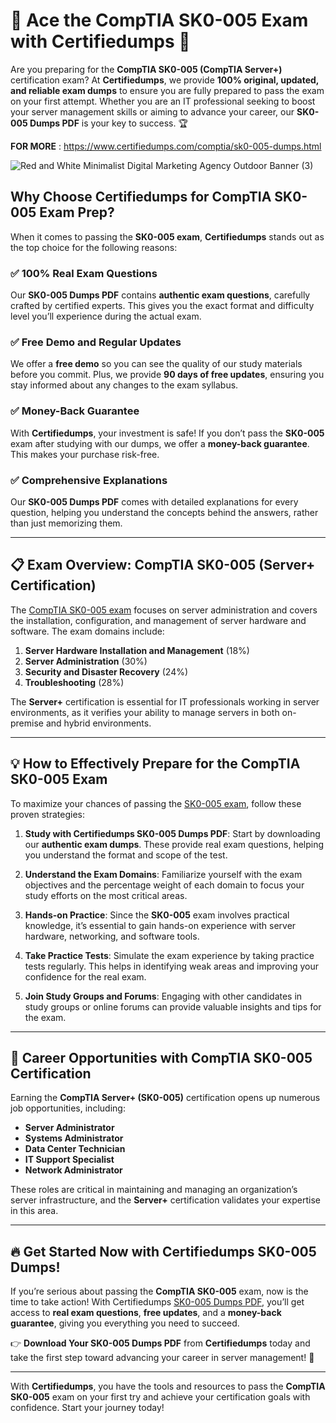 # 🚀 Ace the CompTIA SK0-005 Exam with Certifiedumps 🚀

Are you preparing for the **CompTIA SK0-005 (CompTIA Server+)** certification exam? At **Certifiedumps**, we provide **100% original, updated, and reliable exam dumps** to ensure you are fully prepared to pass the exam on your first attempt. Whether you are an IT professional seeking to boost your server management skills or aiming to advance your career, our **SK0-005 Dumps PDF** is your key to success. 🏆

**FOR MORE** : https://www.certifiedumps.com/comptia/sk0-005-dumps.html

![Red and White Minimalist Digital Marketing Agency Outdoor Banner (3)](https://github.com/user-attachments/assets/1cdc7343-c359-4050-a8ea-018e8def4345)

## Why Choose Certifiedumps for CompTIA SK0-005 Exam Prep?

When it comes to passing the **SK0-005 exam**, **Certifiedumps** stands out as the top choice for the following reasons:

### ✅ **100% Real Exam Questions**
Our **SK0-005 Dumps PDF** contains **authentic exam questions**, carefully crafted by certified experts. This gives you the exact format and difficulty level you’ll experience during the actual exam.

### ✅ **Free Demo and Regular Updates**
We offer a **free demo** so you can see the quality of our study materials before you commit. Plus, we provide **90 days of free updates**, ensuring you stay informed about any changes to the exam syllabus.

### ✅ **Money-Back Guarantee**
With **Certifiedumps**, your investment is safe! If you don’t pass the **SK0-005** exam after studying with our dumps, we offer a **money-back guarantee**. This makes your purchase risk-free.

### ✅ **Comprehensive Explanations**
Our **SK0-005 Dumps PDF** comes with detailed explanations for every question, helping you understand the concepts behind the answers, rather than just memorizing them.


---

## 📋 Exam Overview: CompTIA SK0-005 (Server+ Certification)

The [CompTIA SK0-005 exam](https://www.certifiedumps.com/comptia/sk0-005-dumps.html) focuses on server administration and covers the installation, configuration, and management of server hardware and software. The exam domains include:

1. **Server Hardware Installation and Management** (18%)
2. **Server Administration** (30%)
3. **Security and Disaster Recovery** (24%)
4. **Troubleshooting** (28%)

The **Server+** certification is essential for IT professionals working in server environments, as it verifies your ability to manage servers in both on-premise and hybrid environments. 

---

## 💡 How to Effectively Prepare for the CompTIA SK0-005 Exam

To maximize your chances of passing the [SK0-005 exam](https://www.certifiedumps.com/comptia/sk0-005-dumps.html), follow these proven strategies:

1. **Study with Certifiedumps SK0-005 Dumps PDF**: Start by downloading our **authentic exam dumps**. These provide real exam questions, helping you understand the format and scope of the test.
   
2. **Understand the Exam Domains**: Familiarize yourself with the exam objectives and the percentage weight of each domain to focus your study efforts on the most critical areas.

3. **Hands-on Practice**: Since the **SK0-005** exam involves practical knowledge, it’s essential to gain hands-on experience with server hardware, networking, and software tools.

4. **Take Practice Tests**: Simulate the exam experience by taking practice tests regularly. This helps in identifying weak areas and improving your confidence for the real exam.

5. **Join Study Groups and Forums**: Engaging with other candidates in study groups or online forums can provide valuable insights and tips for the exam.

---

## 💼 Career Opportunities with CompTIA SK0-005 Certification

Earning the **CompTIA Server+ (SK0-005)** certification opens up numerous job opportunities, including:

- **Server Administrator**
- **Systems Administrator**
- **Data Center Technician**
- **IT Support Specialist**
- **Network Administrator**

These roles are critical in maintaining and managing an organization’s server infrastructure, and the **Server+** certification validates your expertise in this area.

---

## 🔥 Get Started Now with Certifiedumps SK0-005 Dumps!

If you’re serious about passing the **CompTIA SK0-005** exam, now is the time to take action! With Certifiedumps [SK0-005 Dumps PDF](https://www.certifiedumps.com/comptia/sk0-005-dumps.html), you’ll get access to **real exam questions**, **free updates**, and a **money-back guarantee**, giving you everything you need to succeed.

👉 **Download Your SK0-005 Dumps PDF** from **Certifiedumps** today and take the first step toward advancing your career in server management! 💯

---

With **Certifiedumps**, you have the tools and resources to pass the **CompTIA SK0-005** exam on your first try and achieve your certification goals with confidence. Start your journey today!
